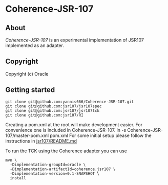 Coherence-JSR-107
==============

About
-----

*Coherence-JSR-107* is an experimental implementation of JSR107 implemented as an adapter.

Copyright
---------

Copyright (c) Oracle

Getting started
---------------
    git clone git@github.com:yannis666/Coherence-JSR-107.git
    git clone git@github.com:jsr107/jsr107spec
    git clone git@github.com:jsr107/jsr107tck
    git clone git@github.com:jsr107/RI

Creating a pom.xml at the root will make development easier. For convenience one is included in Coherence-JSR-107.
    ln -s Coherence-JSR-107/master-pom.xml pom.xml
For some initial setup please follow the instructions in [jsr107/README.md](jsr107/README.md)

To run the TCK using the Coherence adapter you can use

    mvn \
      -Dimplementation-groupId=oracle \
      -Dimplementation-artifactId=coherence.jsr107 \
      -Dimplementation-version=0.1-SNAPSHOT \
      install

